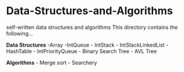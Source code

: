 # Data-Structures-and-Algorithms
self-written data structures and algorithms
This directory contains the following...

  **Data Structures**
      -Array
      -IntQueue
      - IntStack
      - IntStackLinkedList
      - HashTable
      - IntPriorityQueue
      - Binary Search Tree
      - AVL Tree
      
  **Algorithms**
      - Merge sort
      - Searchery
      
